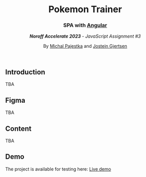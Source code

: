 <h1 align="center">Pokemon Trainer</h1>
<h3 align="center">SPA with <a href="https://angluar.io/">Angular</a></h3>
<p align="center"><em><strong>Noroff Accelerate 2023</strong> - JavaScript Assignment #3</em></p>
<p align="center">By <a href="https://github.com/MichalPajestka">Michal Pajestka</a> and <a href="https://github.com/GJRTSN">Jostein Gjertsen</a></p>
<br>

## Introduction
TBA

## Figma
TBA

## Content
TBA

## Demo
The project is available for testing here: <a href="https://js-a3-pokemontrainer.vercel.app/">Live demo</a>
